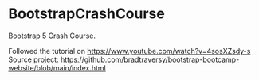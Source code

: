# BootstrapCrashCourse

Bootstrap 5 Crash Course.

Followed the tutorial on https://www.youtube.com/watch?v=4sosXZsdy-s
Source project: https://github.com/bradtraversy/bootstrap-bootcamp-website/blob/main/index.html
